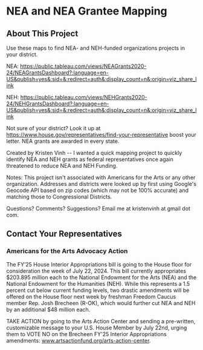 # NEA and NEA Grantee Mapping

## About This Project
Use these maps to find NEA- and NEH-funded organizations projects in your district.

NEA: https://public.tableau.com/views/NEAGrants2020-24/NEAGrantsDashboard?:language=en-US&publish=yes&:sid=&:redirect=auth&:display_count=n&:origin=viz_share_link 

NEH: https://public.tableau.com/views/NEHGrants2020-24/NEHGrantsDashboard?:language=en-US&publish=yes&:sid=&:redirect=auth&:display_count=n&:origin=viz_share_link 

Not sure of your district? Look it up at https://www.house.gov/representatives/find-your-representative boost your letter. NEA grants are awarded in every state. 

Created by Kristen Vinh -- I wanted a quick mapping project to quickly identify NEA and NEH grants as federal representatives once again threatened to reduce NEA and NEH Funding.

Notes: This project isn't associated with Americans for the Arts or any other organization. Addresses and districts were looked up by first using Google's Geocode API based on zip codes (which may not be 100% accurate) and matching those to Congressional Districts.

Questions? Comments? Suggestions? Email me at kristenvinh at gmail dot com.

## Contact Your Representatives

### Americans for the Arts Advocacy Action

The FY’25 House Interior Appropriations bill is going to the House floor for consideration the week of July 22, 2024. This bill currently appropriates $203.895 million each to the National Endowment for the Arts (NEA) and the National Endowment for the Humanities (NEH). While this represents a 1.5 percent cut below current funding levels, two drastic amendments will be offered on the House floor next week by freshman Freedom Caucus member Rep. Josh Brecheen (R-OK), which would further cut NEA and NEH by an additional $48 million each. 

TAKE ACTION by going to the Arts Action Center and sending a pre-written, customizable message to your U.S. House Member by July 22nd, urging them to VOTE NO on the Brecheen FY'25 Interior Appropriations amendments: www.artsactionfund.org/arts-action-center. 
